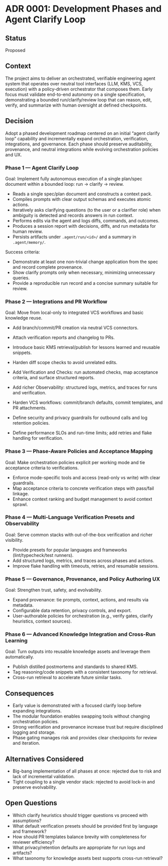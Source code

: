 # ADR 0001: Development Phases and Agent Clarify Loop

## Status

Proposed

## Context

The project aims to deliver an orchestrated, verifiable engineering agent system that operates over neutral tool interfaces (LLM, KMS, VCS, execution) with a policy-driven orchestrator that composes them. Early focus must validate end-to-end autonomy on a single specification, demonstrating a bounded run/clarify/review loop that can reason, edit, verify, and summarize with human oversight at defined checkpoints.

## Decision

Adopt a phased development roadmap centered on an initial “agent clarify loop” capability and incrementally expand orchestration, verification, integrations, and governance. Each phase should preserve auditability, provenance, and neutral integrations while evolving orchestration policies and UX.

### Phase 1 — Agent Clarify Loop

Goal: Implement fully autonomous execution of a single plan/spec document within a bounded loop: run → clarify → review.

- Reads a single spec/plan document and constructs a context pack.
- Compiles prompts with clear output schemas and executes atomic actions.
- Iteratively asks clarifying questions (to the user or a clarifier role) when ambiguity is detected and records answers in run context.
- Performs edits via the agent and logs diffs, commands, and outcomes.
- Produces a session report with decisions, diffs, and run metadata for human review.
- Persists artifacts under `.agent/run/<id>/` and a summary in `.agent/memory/`.

Success criteria:

- Demonstrate at least one non-trivial change application from the spec and record complete provenance.
- Show clarify prompts only when necessary, minimizing unnecessary queries.
- Provide a reproducible run record and a concise summary suitable for review.

### Phase 2 — Integrations and PR Workflow

Goal: Move from local-only to integrated VCS workflows and basic knowledge reuse.

- Add branch/commit/PR creation via neutral VCS connectors.
- Attach verification reports and changelog to PRs.
- Introduce basic KMS retrieval/publish for lessons learned and reusable snippets.
- Harden diff scope checks to avoid unrelated edits.

- Add Verification and Checks: run automated checks, map acceptance criteria, and surface structured reports.
- Add richer Observability: structured logs, metrics, and traces for runs and verification.
- Harden VCS workflows: commit/branch defaults, commit templates, and PR attachments.
- Define security and privacy guardrails for outbound calls and log retention policies.
- Define performance SLOs and run-time limits; add retries and flake handling for verification.

### Phase 3 — Phase-Aware Policies and Acceptance Mapping

Goal: Make orchestration policies explicit per working mode and tie acceptance criteria to verifications.

- Enforce mode-specific tools and access (read-only vs write) with clear guardrails.
- Map acceptance criteria to concrete verification steps with pass/fail linkage.
- Enhance context ranking and budget management to avoid context sprawl.

### Phase 4 — Multi-Language Verification Presets and Observability

Goal: Serve common stacks with out-of-the-box verification and richer visibility.

- Provide presets for popular languages and frameworks (lint/typecheck/test runners).
- Add structured logs, metrics, and traces across phases and actions.
- Improve flake handling with timeouts, retries, and resumable sessions.

### Phase 5 — Governance, Provenance, and Policy Authoring UX

Goal: Strengthen trust, safety, and evolvability.

- Expand provenance: tie prompts, context, actions, and results via metadata.
- Configurable data retention, privacy controls, and export.
- User-authorable policies for orchestration (e.g., verify gates, clarify heuristics, context sources).

### Phase 6 — Advanced Knowledge Integration and Cross-Run Learning

Goal: Turn outputs into reusable knowledge assets and leverage them automatically.

- Publish distilled postmortems and standards to shared KMS.
- Tag reasoning/code snippets with a consistent taxonomy for retrieval.
- Cross-run retrieval to accelerate future similar tasks.

## Consequences

- Early value is demonstrated with a focused clarify loop before expanding integrations.
- The modular foundation enables swapping tools without changing orchestration policies.
- Strong verification and provenance increase trust but require disciplined logging and storage.
- Phase gating manages risk and provides clear checkpoints for review and iteration.

## Alternatives Considered

- Big-bang implementation of all phases at once: rejected due to risk and lack of incremental validation.
- Tight coupling to a single vendor stack: rejected to avoid lock-in and preserve evolvability.

## Open Questions

- Which clarify heuristics should trigger questions vs proceed with assumptions?
- What default verification presets should be provided first by language and framework?
- How should PR templates balance brevity with completeness for reviewer efficiency?
- What privacy/retention defaults are appropriate for run logs and artifacts?
- What taxonomy for knowledge assets best supports cross-run retrieval?
